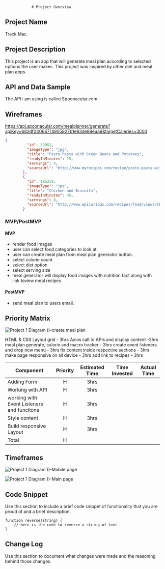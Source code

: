 				# Project Overview

## Project Name

Track Mac.

## Project Description

 This project is an app that will generate meal plan according to selected options the user makes. This project was inspired by other diet and meal plan apps.

## API and Data Sample
The API i am using is called Spoonacular.com.


## Wireframes
https://api.spoonacular.com/mealplanner/generate?apiKey=682df04066714905927b1e93de89eaa9&targetCaleries=3000

```json
{
          "id": 32952,
          "imageType": "jpg",
          "title": "Pesto Pasta with Green Beans and Potatoes",
          "readyInMinutes": 15,
          "servings": 4,
          "sourceUrl": "http://www.myrecipes.com/recipe/pesto-pasta-with-green-beans-potatoes-10000001150886/"
        },
        {
          "id": 185259,
          "imageType": "jpg",
          "title": "Chicken and Biscuits",
          "readyInMinutes": 45,
          "servings": 8,
          "sourceUrl": "http://www.epicurious.com/recipes/food/views/Chicken-and-Biscuits-51149130"
        }
```

### MVP/PostMVP
	 

#### MVP 
* render food images
* user can select food categories to look at.
* user can create meal plan  from meal plan generator button.
* select calorie count
* select diet option
* select serving size
* meal generator will display food images with nutrition fact along with link toview meal recipes

#### PostMVP  
* send meal plan to users email.

## Priority Matrix

![Project 1  Diagram ()-create meal plan](https://user-images.githubusercontent.com/89764557/131390105-0eb0fe6b-8653-42b3-9cd6-c2a99fbf4b9e.jpg)

HTML & CSS Layout grid  - 3hrs
		Axios call to APIs and display content -3hrs
		meal plan generate, calorie and macro tracker - 3hrs
		create event listeners and drop now menu  -  3hrs
		fix content inside respective sections - 3hrs
		make page responsive on all device - 3hrs
		add link to recipes - 3hrs



| Component | Priority | Estimated Time | Time Invested | Actual Time |
| --- | :---: |  :---: | :---: | :---: |
| Adding Form | H | 3hrs|  | |
| Working with API | H | 3hrs| | |
| working with Event Listeners and funcitons | H | 3hrs | |
| Style content | H | 3hrs| | |
| Build responsive Layout | H | 3hrs | |
| Total | H | |  | |

## Timeframes

![Project 1  Diagram ()-Mobile page](https://user-images.githubusercontent.com/89764557/131390056-36ea04b8-d33a-4c69-83e1-186d3a4332f4.jpg)

![Project 1  Diagram ()-Main page ](https://user-images.githubusercontent.com/89764557/131390074-2595b25e-051a-4515-a3b8-028988747d9a.jpg)

## Code Snippet

Use this section to include a brief code snippet of functionality that you are proud of and a brief description.  

```
function reverse(string) {
	// here is the code to reverse a string of text
}
```

## Change Log
 Use this section to document what changes were made and the reasoning behind those changes.  
		
		
